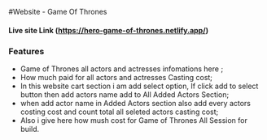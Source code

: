 #Website - Game Of Thrones
#### Live site Link (https://hero-game-of-thrones.netlify.app/)

### Features
- Game of Thrones all actors and actresses infomations here ;
- How much paid for all actors and actresses Casting cost;
- In this website cart section i am add select option, If click add to select button then add actors name add to All Added Actors Section;
- when add actor name in Added Actors section also add every actors   costing cost and count total all seleted actors casting cost;
- Also i give here how mush cost for Game of Thrones All Session for build.
